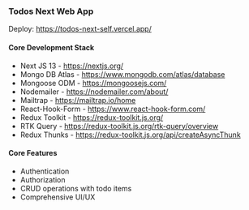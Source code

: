 ### Todos Next Web App

Deploy: https://todos-next-self.vercel.app/

#### Core Development Stack

- Next JS 13 - https://nextjs.org/
- Mongo DB Atlas - https://www.mongodb.com/atlas/database
- Mongoose ODM - https://mongoosejs.com/
- Nodemailer - https://nodemailer.com/about/
- Mailtrap - https://mailtrap.io/home
- React-Hook-Form - https://www.react-hook-form.com/
- Redux Toolkit - https://redux-toolkit.js.org/
- RTK Query - https://redux-toolkit.js.org/rtk-query/overview
- Redux Thunks - https://redux-toolkit.js.org/api/createAsyncThunk

#### Core Features

- Authentication
- Authorization
- CRUD operations with todo items
- Comprehensive UI/UX
